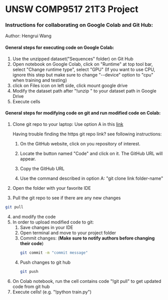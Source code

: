 # UNSW COMP9517 21T3 Project

### Instructions for collaborating on Google Colab and Git Hub:
Author: Hengrui Wang

#### General steps for executing code on Google Colab:
1. Use the unzipped dataset("Sequences" folder) on Git Hub
2. Open notebook on Google Colab, click on "Runtime" at top tool bar, select "Change runtime type", select "GPU" (If you want to use CPU, ignore this step but make sure to change "--device" option to "cpu" when training and testing)
3. click on Files icon on left side, click mount google drive
4. Modify the dataset path after "!unzip " to your dataset path in Google Drive
5. Execute cells

#### General steps for modifying code on git and run modified code on Colab:
1. Clone git repo to your laptop:
    Use option A in this [link](https://stackoverflow.com/questions/651038/how-do-you-clone-a-git-repository-into-a-specific-folder)

    Having trouble finding the https git repo link? see following instructions:

    1. On the GitHub website, click on you repository of interest.

    2. Locate the button named "Code" and click on it. The GitHub URL will appear.

    3. Copy the GitHub URL

    4. Use the command described in option A: "git clone link folder-name"

2. Open the folder with your favorite IDE 
3. Pull the git repo to see if there are any new changes
```bash
git pull
```
4. and modify the code
5. In order to upload modified code to git:
    1. Save changes in your IDE
    2. Open terminal and move to your project folder
    3. Commit changes: (**Make sure to notify authors before changing their code**)
        ```bash
        git commit -m "commit message"
        ```
    4. Push changes to git hub
        ```bash
        git push
        ```
6. On Colab notebook, run the cell contains code "!git pull" to get updated code from git hub
7. Execute cells! (e.g. "!python train.py")


